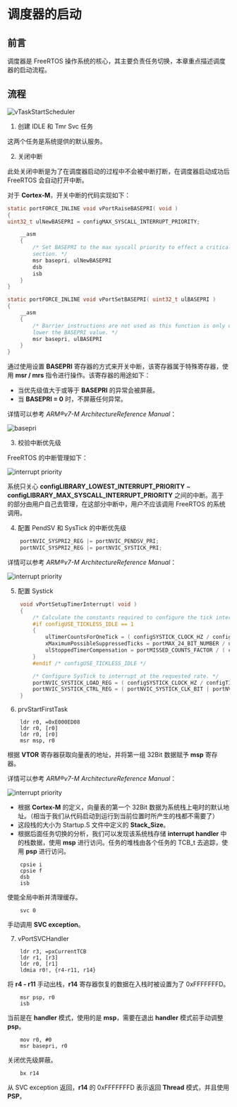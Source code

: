 # 调度器的启动

## 前言

调度器是 FreeRTOS 操作系统的核心，其主要负责任务切换，本章重点描述调度器的启动流程。

## 流程

![vTaskStartScheduler][1]

 1. 创建 IDLE 和 Tmr Svc 任务

这两个任务是系统提供的默认服务。

 2. 关闭中断

此处关闭中断是为了在调度器启动的过程中不会被中断打断，在调度器启动成功后 FreeRTOS 会自动打开中断。

对于 **Cortex-M**，开关中断的代码实现如下：

``` C
static portFORCE_INLINE void vPortRaiseBASEPRI( void )
{
uint32_t ulNewBASEPRI = configMAX_SYSCALL_INTERRUPT_PRIORITY;

	__asm
	{
		/* Set BASEPRI to the max syscall priority to effect a critical
		section. */
		msr basepri, ulNewBASEPRI
		dsb
		isb
	}
}

static portFORCE_INLINE void vPortSetBASEPRI( uint32_t ulBASEPRI )
{
	__asm
	{
		/* Barrier instructions are not used as this function is only used to
		lower the BASEPRI value. */
		msr basepri, ulBASEPRI
	}
}
```

通过使用设置 **BASEPRI** 寄存器的方式来开关中断，该寄存器属于特殊寄存器，使用 **msr / mrs** 指令进行操作。该寄存器的用途如下：

 - 当优先级值大于或等于 **BASEPRI** 的异常会被屏蔽。
 - 当 **BASEPRI = 0** 时，不屏蔽任何异常。

详情可以参考 *ARM®v7-M ArchitectureReference Manual*：

![basepri][2]

 3. 校验中断优先级

FreeRTOS 的中断管理如下：

![interrupt priority][3]

系统只关心 **configLIBRARY_LOWEST_INTERRUPT_PRIORITY** ~ **configLIBRARY_MAX_SYSCALL_INTERRUPT_PRIORITY** 之间的中断。高于的部分由用户自己去管理，在这部分中断中，用户不应该调用 FreeRTOS 的系统调用。

 4. 配置 PendSV 和 SysTick 的中断优先级

``` C
	portNVIC_SYSPRI2_REG |= portNVIC_PENDSV_PRI;
	portNVIC_SYSPRI2_REG |= portNVIC_SYSTICK_PRI;
```

 详情可以参考 *ARM®v7-M ArchitectureReference Manual*：

![interrupt priority][4]

 5. 配置 Systick

```C
	void vPortSetupTimerInterrupt( void )
	{
		/* Calculate the constants required to configure the tick interrupt. */
		#if configUSE_TICKLESS_IDLE == 1
		{
			ulTimerCountsForOneTick = ( configSYSTICK_CLOCK_HZ / configTICK_RATE_HZ );
			xMaximumPossibleSuppressedTicks = portMAX_24_BIT_NUMBER / ulTimerCountsForOneTick;
			ulStoppedTimerCompensation = portMISSED_COUNTS_FACTOR / ( configCPU_CLOCK_HZ / configSYSTICK_CLOCK_HZ );
		}
		#endif /* configUSE_TICKLESS_IDLE */

		/* Configure SysTick to interrupt at the requested rate. */
		portNVIC_SYSTICK_LOAD_REG = ( configSYSTICK_CLOCK_HZ / configTICK_RATE_HZ ) - 1UL;
		portNVIC_SYSTICK_CTRL_REG = ( portNVIC_SYSTICK_CLK_BIT | portNVIC_SYSTICK_INT_BIT | portNVIC_SYSTICK_ENABLE_BIT );
	}
```

 6. prvStartFirstTask

```armasm
	ldr r0, =0xE000ED08
	ldr r0, [r0]
	ldr r0, [r0]
	msr msp, r0
```

根据 **VTOR** 寄存器获取向量表的地址，并将第一组 32Bit 数据赋予 **msp** 寄存器。

详情可以参考 *ARM®v7-M ArchitectureReference Manual*：

![interrupt priority][5]

 - 根据 **Cortex-M** 的定义，向量表的第一个 32Bit 数据为系统栈上电时的默认地址。（相当于我们从代码启动到运行到当前位置时所产生的栈都不需要了）
 -  这段栈的大小为 Startup.S 文件中定义的 **Stack_Size**。
 - 根据后面任务切换的分析，我们可以发现该系统栈存储 **interrupt handler** 中的栈数据，使用 **msp** 进行访问。任务的堆栈由各个任务的 TCB_t 去追踪，使用 **psp** 进行访问。

```armasm
	cpsie i
	cpsie f
	dsb
	isb
```

使能全局中断并清理缓存。

```armasm
	svc 0
```

手动调用 **SVC exception**。

 7. vPortSVCHandler

```armasm
	ldr	r3, =pxCurrentTCB
	ldr r1, [r3]
	ldr r0, [r1]
	ldmia r0!, {r4-r11, r14}
```

将 **r4 - r11** 手动出栈，**r14** 寄存器恢复的数据在入栈时被设置为了 0xFFFFFFFD。

```armasm
	msr psp, r0
	isb
```

当前是在 **handler** 模式，使用的是 **msp**，需要在退出 **handler** 模式前手动调整 **psp**。

```armasm
	mov r0, #0
	msr	basepri, r0
```

关闭优先级屏蔽。

```armasm
	bx r14
```

从 SVC exception 返回，**r14** 的 0xFFFFFFFD 表示返回 **Thread** 模式，并且使用 **PSP**。

  [1]: ./images/vTaskStartScheduler.jpg
  [2]: ./images/basepri.jpg
  [3]: ./images/interrupt_priority.jpg
  [4]: ./images/pendsv_and_systick_priority_register.jpg
  [5]: ./images/vtor_register.jpg
